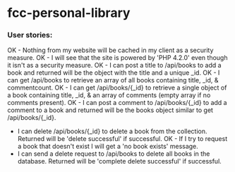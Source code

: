 # fcc-personal-library

### User stories:
 OK - Nothing from my website will be cached in my client as a security measure.
 OK - I will see that the site is powered by 'PHP 4.2.0' even though it isn't as a security measure.
 OK - I can post a title to /api/books to add a book and returned will be the object with the title and a unique _id.
 OK - I can get /api/books to retrieve an array of all books containing title, _id, & commentcount.
 OK - I can get /api/books/{_id} to retrieve a single object of a book containing title, _id, & an array of comments (empty array if no comments present).
 OK - I can post a comment to /api/books/{_id} to add a comment to a book and returned will be the books object similar to get /api/books/{_id}.
 - I can delete /api/books/{_id} to delete a book from the collection. Returned will be 'delete successful' if successful.
 OK - If I try to request a book that doesn't exist I will get a 'no book exists' message.
 - I can send a delete request to /api/books to delete all books in the database. Returned will be 'complete delete successful' if successful.
